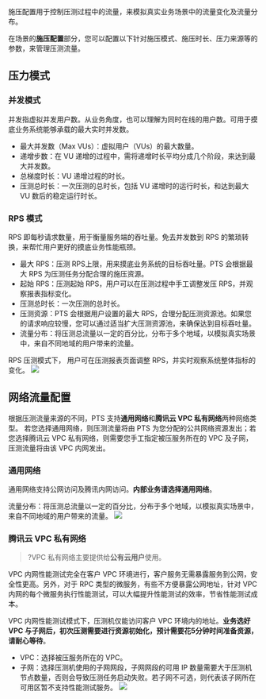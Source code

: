 施压配置用于控制压测过程中的流量，来模拟真实业务场景中的流量变化及流量分布。

在场景的**施压配置**部分，您可以配置以下针对施压模式、施压时长、压力来源等的参数，来管理压测流量。

## 压力模式

### 并发模式
并发指虚拟并发用户数。从业务角度，也可以理解为同时在线的用户数。可用于摸底业务系统能够承载的最大实时并发数。

- 最大并发数（Max VUs）：虚拟用户（VUs）的最大数量。
- 递增步数：在 VU 递增的过程中，需将递增时长平均分成几个阶段，来达到最大并发数。
- 总梯度时长：VU 递增过程的时长。
- 压测总时长：一次压测的总时长，包括 VU 递增时的运行时长，和达到最大 VU 数后的稳定运行时长。

### RPS 模式
RPS 即每秒请求数量，用于衡量服务端的吞吐量。免去并发数到 RPS 的繁琐转换，来帮忙用户更好的摸底业务性能瓶颈。

- 最大 RPS：压测 RPS上限，用来摸底业务系统的目标吞吐量。PTS 会根据最大 RPS 为压测任务分配合理的施压资源。
- 起始 RPS：压测起始 RPS，用户可以在压测过程中手工调整发压 RPS，并观察报表指标变化。
- 压测总时长：一次压测的总时长。
- 压测资源：PTS 会根据用户设置的最大 RPS，合理分配压测资源池。如果您的请求响应较慢，您可以通过适当扩大压测资源池，来确保达到目标吞吐量。
- 流量分布：将压测总流量以一定的百分比，分布于多个地域，以模拟真实场景中，来自不同地域的用户带来的流量。

RPS 压测模式下， 用户可在压测报表页面调整 RPS，并实时观察系统整体指标的变化。
![](https://qcloudimg.tencent-cloud.cn/raw/e33857a3caa50575636c90ff7ef40af0.png)


## 网络流量配置
根据压测流量来源的不同，PTS 支持**通用网络**和**腾讯云 VPC 私有网络**两种网络类型。
若您选择通用网络，则压测流量将由 PTS 为您分配的公共网络资源发出；若您选择腾讯云 VPC 私有网络，则需要您手工指定被压服务所在的 VPC 及子网，压测流量将由该 VPC 内网发出。

### 通用网络
通用网络支持公网访问及腾讯内网访问。**内部业务请选择通用网络**。

流量分布：将压测总流量以一定的百分比，分布于多个地域，以模拟真实场景中，来自不同地域的用户带来的流量。
![](https://qcloudimg.tencent-cloud.cn/raw/5e822f2f71cc62a9274b3678206d47ba.png)

### 腾讯云 VPC 私有网络
>?VPC 私有网络主要提供给**公有云用户**使用。

VPC 内网性能测试完全在客户 VPC 环境进行，客户服务无需暴露服务到公网，安全性更高。另外，对于 RPC 类型的微服务，有些不方便暴露公网地址，针对 VPC 内网的每个微服务执行性能测试，可以大幅提升性能测试的效率，节省性能测试成本。

VPC 内网性能测试模式下，压测机仅能访问客户 VPC 环境内的地址。**业务选好 VPC 与子网后，初次压测需要进行资源初始化，预计需要花5分钟时间准备资源，请耐心等待**。
- VPC：选择被压服务所在的 VPC。
- 子网：选择压测机使用的子网网段，子网网段的可用 IP 数量需要大于压测机节点数量，否则会导致压测任务启动失败。若子网不可选，则代表该子网所在可用区暂不支持性能测试服务。
  ![](https://qcloudimg.tencent-cloud.cn/raw/61156e1bf22a9b0caa73dfdbc187c1b8.png)
